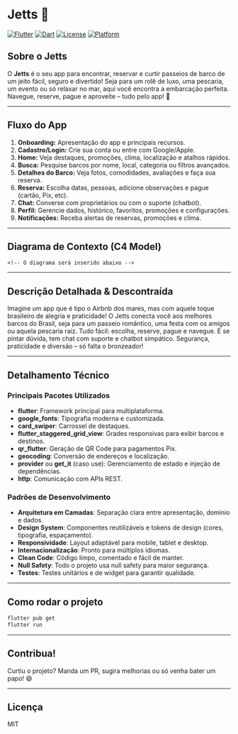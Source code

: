 # Jetts 🚤

[![Flutter](https://img.shields.io/badge/Flutter-3.7.2-blue?logo=flutter)](https://flutter.dev)
[![Dart](https://img.shields.io/badge/Dart-3.7.2-blue?logo=dart)](https://dart.dev)
[![License](https://img.shields.io/badge/license-MIT-green)](LICENSE)
[![Platform](https://img.shields.io/badge/platform-Android%20%7C%20iOS%20%7C%20Web%20%7C%20Desktop-blue)]()

## Sobre o Jetts

O **Jetts** é o seu app para encontrar, reservar e curtir passeios de barco de um jeito fácil, seguro e divertido! Seja para um rolê de luxo, uma pescaria, um evento ou só relaxar no mar, aqui você encontra a embarcação perfeita. Navegue, reserve, pague e aproveite – tudo pelo app! 🌊

---

## Fluxo do App

1. **Onboarding:** Apresentação do app e principais recursos.
2. **Cadastro/Login:** Crie sua conta ou entre com Google/Apple.
3. **Home:** Veja destaques, promoções, clima, localização e atalhos rápidos.
4. **Busca:** Pesquise barcos por nome, local, categoria ou filtros avançados.
5. **Detalhes do Barco:** Veja fotos, comodidades, avaliações e faça sua reserva.
6. **Reserva:** Escolha datas, pessoas, adicione observações e pague (cartão, Pix, etc).
7. **Chat:** Converse com proprietários ou com o suporte (chatbot).
8. **Perfil:** Gerencie dados, histórico, favoritos, promoções e configurações.
9. **Notificações:** Receba alertas de reservas, promoções e clima.

---

## Diagrama de Contexto (C4 Model)

```mermaid
<!-- O diagrama será inserido abaixo -->
```

---

## Descrição Detalhada & Descontraída

Imagine um app que é tipo o Airbnb dos mares, mas com aquele toque brasileiro de alegria e praticidade! O Jetts conecta você aos melhores barcos do Brasil, seja para um passeio romântico, uma festa com os amigos ou aquela pescaria raiz. Tudo fácil: escolha, reserve, pague e navegue. E se pintar dúvida, tem chat com suporte e chatbot simpático. Segurança, praticidade e diversão – só falta o bronzeador!

---

## Detalhamento Técnico

### Principais Pacotes Utilizados
- **flutter**: Framework principal para multiplataforma.
- **google_fonts**: Tipografia moderna e customizada.
- **card_swiper**: Carrossel de destaques.
- **flutter_staggered_grid_view**: Grades responsivas para exibir barcos e destinos.
- **qr_flutter**: Geração de QR Code para pagamentos Pix.
- **geocoding**: Conversão de endereços e localização.
- **provider** ou **get_it** (caso use): Gerenciamento de estado e injeção de dependências.
- **http**: Comunicação com APIs REST.

### Padrões de Desenvolvimento
- **Arquitetura em Camadas**: Separação clara entre apresentação, domínio e dados.
- **Design System**: Componentes reutilizáveis e tokens de design (cores, tipografia, espaçamento).
- **Responsividade**: Layout adaptável para mobile, tablet e desktop.
- **Internacionalização**: Pronto para múltiplos idiomas.
- **Clean Code**: Código limpo, comentado e fácil de manter.
- **Null Safety**: Todo o projeto usa null safety para maior segurança.
- **Testes**: Testes unitários e de widget para garantir qualidade.

---

## Como rodar o projeto

```bash
flutter pub get
flutter run
```

---

## Contribua!
Curtiu o projeto? Manda um PR, sugira melhorias ou só venha bater um papo! 😄

---

## Licença
MIT
